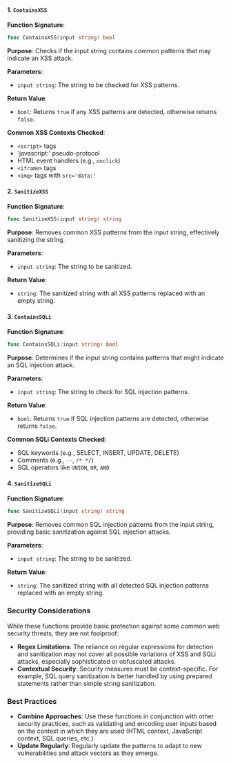 #### 1. `ContainsXSS`

**Function Signature**:
```go
func ContainsXSS(input string) bool
```

**Purpose**:
Checks if the input string contains common patterns that may indicate an XSS attack.

**Parameters**:
- `input string`: The string to be checked for XSS patterns.

**Return Value**:
- `bool`: Returns `true` if any XSS patterns are detected, otherwise returns `false`.

**Common XSS Contexts Checked**:
- `<script>` tags
- 'javascript:' pseudo-protocol
- HTML event handlers (e.g., `onclick`)
- `<iframe>` tags
- `<img>` tags with `src='data:'`

#### 2. `SanitizeXSS`

**Function Signature**:
```go
func SanitizeXSS(input string) string
```

**Purpose**:
Removes common XSS patterns from the input string, effectively sanitizing the string.

**Parameters**:
- `input string`: The string to be sanitized.

**Return Value**:
- `string`: The sanitized string with all XSS patterns replaced with an empty string.

#### 3. `ContainsSQLi`

**Function Signature**:
```go
func ContainsSQLi(input string) bool
```

**Purpose**:
Determines if the input string contains patterns that might indicate an SQL injection attack.

**Parameters**:
- `input string`: The string to check for SQL injection patterns.

**Return Value**:
- `bool`: Returns `true` if SQL injection patterns are detected, otherwise returns `false`.

**Common SQLi Contexts Checked**:
- SQL keywords (e.g., SELECT, INSERT, UPDATE, DELETE)
- Comments (e.g., `--`, `/* */`)
- SQL operators like `UNION`, `OR`, `AND`

#### 4. `SanitizeSQLi`

**Function Signature**:
```go
func SanitizeSQLi(input string) string
```

**Purpose**:
Removes common SQL injection patterns from the input string, providing basic sanitization against SQL injection attacks.

**Parameters**:
- `input string`: The string to be sanitized.

**Return Value**:
- `string`: The sanitized string with all detected SQL injection patterns replaced with an empty string.

### Security Considerations

While these functions provide basic protection against some common web security threats, they are not foolproof:
- **Regex Limitations**: The reliance on regular expressions for detection and sanitization may not cover all possible variations of XSS and SQLi attacks, especially sophisticated or obfuscated attacks.
- **Contextual Security**: Security measures must be context-specific. For example, SQL query sanitization is better handled by using prepared statements rather than simple string sanitization.

### Best Practices

- **Combine Approaches**: Use these functions in conjunction with other security practices, such as validating and encoding user inputs based on the context in which they are used (HTML context, JavaScript context, SQL queries, etc.).
- **Update Regularly**: Regularly update the patterns to adapt to new vulnerabilities and attack vectors as they emerge.
